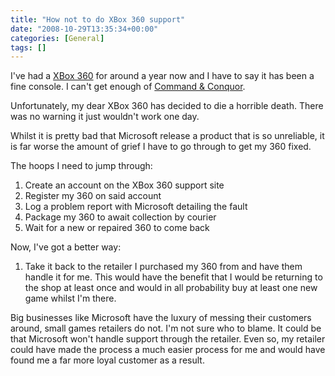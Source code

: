 ```yaml
---
title: "How not to do XBox 360 support"
date: "2008-10-29T13:35:34+00:00"
categories: [General]
tags: []
---
```


I've had a <a href="http://www.xbox.com/">XBox 360</a> for around a year now and I have to say it has been a fine console. I can't get enough of <a href="http://www.commandandconquer.com/">Command &amp; Conquor</a>.

Unfortunately, my dear XBox 360 has decided to die a horrible death. There was no warning it just wouldn't work one day.

Whilst it is pretty bad that Microsoft release a product that is so unreliable, it is far worse the amount of grief I have to go through to get my 360 fixed.

The hoops I need to jump through:
<ol>
	<li> Create an account on the XBox 360 support site</li>
	<li>Register my 360 on said account</li>
	<li>Log a problem report with Microsoft detailing the fault</li>
	<li>Package my 360 to await collection by courier</li>
	<li>Wait for a new or repaired 360 to come back</li>
</ol>
Now, I've got a better way:
<ol>
	<li>Take it back to the retailer I purchased my 360 from and have them handle it for me. This would have the benefit that I would be returning to the shop at least once and would in all probability buy at least one new game whilst I'm there.</li>
</ol>
Big businesses like Microsoft have the luxury of messing their customers around, small games retailers do not. I'm not sure who to blame. It could be that Microsoft won't handle support through the retailer. Even so, my retailer could have made the process a much easier process for me and would have found me a far more loyal customer as a result.
